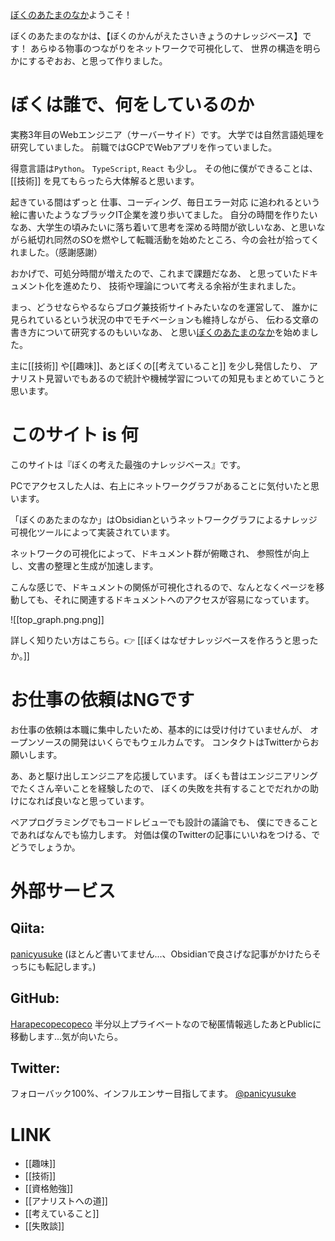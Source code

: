 [ぼくのあたまのなか](https://publish.obsidian.md/panicyusuke/Me/%E3%81%AF%E3%81%98%E3%82%81%E3%81%BE%E3%81%97%E3%81%A6)ようこそ！

ぼくのあたまのなかは、【ぼくのかんがえたさいきょうのナレッジベース】です！
あらゆる物事のつながりをネットワークで可視化して、
世界の構造を明らかにするぞおお、と思って作りました。

# ぼくは誰で、何をしているのか

実務3年目のWebエンジニア（サーバーサイド）です。
大学では自然言語処理を研究していました。
前職ではGCPでWebアプリを作っていました。

得意言語は`Python`。
`TypeScript`, `React` も少し。
その他に僕ができることは、[[技術]] を見てもらったら大体解ると思います。

起きている間はずっと
仕事、コーディング、毎日エラー対応
に追われるという絵に書いたようなブラックIT企業を渡り歩いてました。
自分の時間を作りたいなあ、大学生の頃みたいに落ち着いて思考を深める時間が欲しいなあ、と思いながら紙切れ同然のSOを燃やして転職活動を始めたところ、今の会社が拾ってくれました。（感謝感謝）

おかげで、可処分時間が増えたので、これまで課題だなあ、
と思っていたドキュメント化を進めたり、
技術や理論について考える余裕が生まれました。

まっ、どうせならやるならブログ兼技術サイトみたいなのを運営して、
誰かに見られているという状況の中でモチベーションも維持しながら、
伝わる文章の書き方について研究するのもいいなあ、
と思い[ぼくのあたまのなか](https://publish.obsidian.md/panicyusuke/Me/%E3%81%AF%E3%81%98%E3%82%81%E3%81%BE%E3%81%97%E3%81%A6)を始めました。

主に[[技術]] や[[趣味]]、あとぼくの[[考えていること]] を少し発信したり、
アナリスト見習いでもあるので統計や機械学習についての知見もまとめていこうと思います。

# このサイト is 何

このサイトは『ぼくの考えた最強のナレッジベース』です。

PCでアクセスした人は、右上にネットワークグラフがあることに気付いたと思います。

「ぼくのあたまのなか」はObsidianというネットワークグラフによるナレッジ可視化ツールによって実装されています。

ネットワークの可視化によって、ドキュメント群が俯瞰され、
参照性が向上し、文書の整理と生成が加速します。

こんな感じで、ドキュメントの関係が可視化されるので、なんとなくページを移動しても、それに関連するドキュメントへのアクセスが容易になっています。

![[top_graph.png.png]]

詳しく知りたい方はこちら。👉 [[ぼくはなぜナレッジベースを作ろうと思ったか。]]

# お仕事の依頼はNGです

お仕事の依頼は本職に集中したいため、基本的には受け付けていませんが、
オープンソースの開発はいくらでもウェルカムです。
コンタクトはTwitterからお願いします。

あ、あと駆け出しエンジニアを応援しています。
ぼくも昔はエンジニアリングでたくさん辛いことを経験したので、
ぼくの失敗を共有することでだれかの助けになれば良いなと思っています。

ペアプログラミングでもコードレビューでも設計の議論でも、
僕にできることであればなんでも協力します。
対価は僕のTwitterの記事にいいねをつける、でどうでしょうか。

# 外部サービス

## Qiita:

[panicyusuke](https://qiita.com/panicyusuke) (ほとんど書いてません...、Obsidianで良さげな記事がかけたらそっちにも転記します。)

## GitHub:

[Harapecopecopeco](https://github.com/Harapecopecopeco/Obsidian) 
半分以上プライベートなので秘匿情報逃したあとPublicに移動します...気が向いたら。

## Twitter:

フォローバック100%、インフルエンサー目指してます。
[@panicyusuke](https://twitter.com/panicyusuke)

# LINK

- [[趣味]]
- [[技術]]
- [[資格勉強]]
- [[アナリストへの道]]
- [[考えていること]]
- [[失敗談]]

